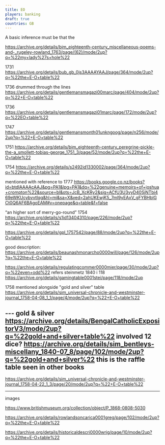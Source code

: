 ```yaml
---
title: EO
players: banking
draft: true
countries: GB
---
```


A basic inference must be that the 

https://archive.org/details/bim_eighteenth-century_miscellaneous-poems-and-_rugeley-rowland_1763/page/(62)/mode/2up?q=%22my+lady%27s+hole%22

1731 https://archive.org/details/bub_gb_0js3AAAAYAAJ/page/364/mode/2up?q=%22the+E-O+table%22

1736 drummed through the lines https://archive.org/details/gentlemansmagazi00marc/page/404/mode/2up?q=%22+E-O+table%22

1736 https://archive.org/details/gentlemansmagazi01marc/page/172/mode/2up?q=%22EO+table%22

1747 https://archive.org/details/gentlemansmonth01unkngoog/page/n256/mode/2up?q=%22+E-O+table%22

1751 https://archive.org/details/bim_eighteenth-century_peregrine-pickle-the-a_smollett-tobias-george_1751_3/page/52/mode/2up?q=%22the+E-O+table%22

1754 https://archive.org/details/s2492id1330002/page/364/mode/2up?q=%22the+E-O+table%22

mentioned with reference to 1777 https://books.google.co.nz/books?id=btdlAAAAcAAJ&pg=PA1&lpg=PA1&dq=%22genuine+memoirs+of+joshua+crompton%22&source=bl&ots=JcB_XcKRy2&sig=ACfU3U3vyD40SjNTbi469eWKUcybvvtlqg&hl=mi&sa=X&ved=2ahUKEwjK5_7ml9yEAxV_gFYBHblGCt0Q6AF6BAgoEAM#v=onepage&q=table&f=false

“an higher sort of merry-go-round”  1754 https://archive.org/details/s1id13404310/page/226/mode/2up?q=%22the+E-O+table%22

https://archive.org/details/gpl_1757542/page/88/mode/2up?q=%22the+E-O+table%22

good description: https://archive.org/details/beaunashmonarcho0000will/page/126/mode/2up?q=%22the+E-O+table%22

https://archive.org/details/regulatingcommer0000mier/page/30/mode/2up?q=%22even+odd%22 refers steinmetz 1840 i 118 https://archive.org/details/gamingtable0001stei/page/118/mode/2up

1758 mentioned alongside "gold and silver" table https://archive.org/details/sim_universal-chronicle-and-westminster-journal_1758-04-08_1_1/page/4/mode/2up?q=%22+E-O+table%22

--- gold & silver
https://archive.org/details/BengalCatholicExpositorV3/mode/2up?q=%22gold+and+silver+table%22
involved 12 dice? https://archive.org/details/sim_bentleys-miscellany_1840-07_8/page/102/mode/2up?q=%22gold+and+silver%22
this is the raffle table seen in other books
---


https://archive.org/details/sim_universal-chronicle-and-westminster-journal_1758-04-22_1_3/page/20/mode/2up?q=%22+E-O+table%22

---

images

https://www.britishmuseum.org/collection/object/P_1868-0808-5030

https://archive.org/details/rowlandsoncarica0001greg/page/102/mode/2up?q=%22the+E-O+table%22

https://archive.org/details/historicaldescri0000wrig/page/10/mode/2up?q=%22the+E-O+table%22

